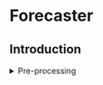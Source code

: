# Forecaster
## Introduction

<details>
  <summary>Pre-processing</summary>  
  1. Download dataset
  2. Dataset creation 
</details>
